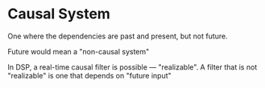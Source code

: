 # Causal System

One where the dependencies are past and present, but not future.

Future would mean a "non-causal system"

In DSP, a real-time causal filter is possible — "realizable". A filter that is not "realizable" is one that depends on "future input"
